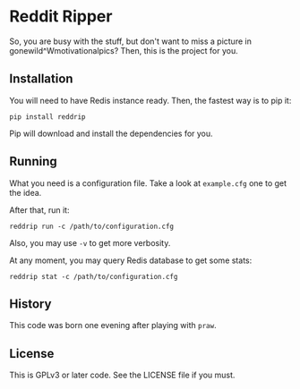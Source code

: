 Reddit Ripper
=============

So, you are busy with the stuff, but don't want to miss a picture in
gonewild^Wmotivationalpics? Then, this is the project for you.

Installation
------------

You will need to have Redis instance ready. Then, the fastest way is to pip it:

    pip install reddrip

Pip will download and install the dependencies for you.

Running
-------

What you need is a configuration file. Take a look at ``example.cfg`` one to get
the idea.

After that, run it:

    reddrip run -c /path/to/configuration.cfg

Also, you may use ``-v`` to get more verbosity.

At any moment, you may query Redis database to get some stats:

    reddrip stat -c /path/to/configuration.cfg

History
-------

This code was born one evening after playing with ``praw``.

License
-------

This is GPLv3 or later code. See the LICENSE file if you must.
